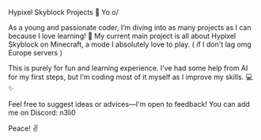 Hypixel Skyblock Projects 🌌
Yo o/

As a young and passionate coder, I’m diving into as many projects as I can because I love learning! 🚀
My current main project is all about Hypixel Skyblock on Minecraft, a mode I absolutely love to play. ( if I don't lag omg Europe servers ) 

This is purely for fun and learning experience. I’ve had some help from AI for my first steps, but I’m coding most of it myself as I improve my skills. 💻✨

Feel free to suggest ideas or advices—I'm open to feedback!
You can add me on Discord: n3li0

Peace! ✌️
